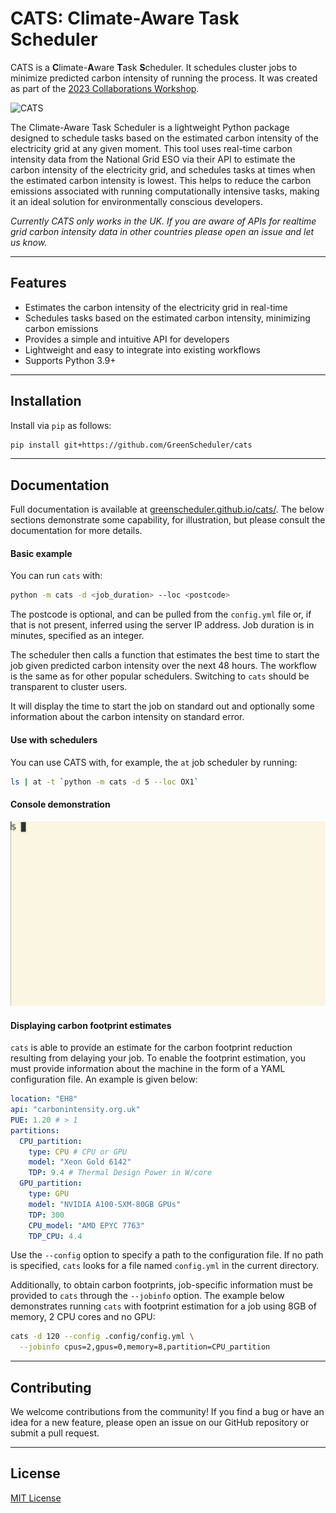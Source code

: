 # CATS: **C**limate-**A**ware **T**ask **S**cheduler

CATS is a **C**limate-**A**ware **T**ask **S**cheduler. It schedules cluster jobs to minimize predicted carbon intensity of running the process. It was created as part of the [2023 Collaborations Workshop](https://software.ac.uk/cw23).

![CATS](https://i.imgur.com/QvbPDm7.png)

The Climate-Aware Task Scheduler is a lightweight Python package designed to schedule tasks based on the estimated carbon intensity of the electricity grid at any given moment. This tool uses real-time carbon intensity data from the National Grid ESO via their API to estimate the carbon intensity of the electricity grid, and schedules tasks at times when the estimated carbon intensity is lowest. This helps to reduce the carbon emissions associated with running computationally intensive tasks, making it an ideal solution for environmentally conscious developers.

*Currently CATS only works in the UK. If you are aware of APIs for realtime grid carbon intensity data in other countries please open an issue and let us know.*

***

## Features

- Estimates the carbon intensity of the electricity grid in real-time
- Schedules tasks based on the estimated carbon intensity, minimizing carbon emissions
- Provides a simple and intuitive API for developers
- Lightweight and easy to integrate into existing workflows
- Supports Python 3.9+

***

## Installation

Install via `pip` as follows:

```bash
pip install git+https://github.com/GreenScheduler/cats
```

***

## Documentation

Full documentation is available at [greenscheduler.github.io/cats/](https://greenscheduler.github.io/cats/). The below sections
demonstrate some capability, for illustration, but please consult
the documentation for more details.

#### Basic example

You can run `cats` with:

```bash
python -m cats -d <job_duration> --loc <postcode>
```

The postcode is optional, and can be pulled from the `config.yml` file or, if that is not present, inferred using the server IP address. Job duration is in minutes, specified as an integer.

The scheduler then calls a function that estimates the best time to start the job given predicted carbon intensity over the next 48 hours. The workflow is the same as for other popular schedulers. Switching to `cats` should be transparent to cluster users.

It will display the time to start the job on standard out and optionally some information about the carbon intensity on standard error.


#### Use with schedulers

You can use CATS with, for example, the ``at`` job scheduler by running:

```bash
ls | at -t `python -m cats -d 5 --loc OX1`
```

#### Console demonstration

![CATS animated usage example](cats.gif)

#### Displaying carbon footprint estimates

`cats` is able to provide an estimate for the carbon footprint
reduction resulting from delaying your job.  To enable the footprint
estimation, you must provide information about the machine in the form
of a YAML configuration file.  An example is given below:

```yaml
location: "EH8"
api: "carbonintensity.org.uk"
PUE: 1.20 # > 1
partitions:
  CPU_partition:
    type: CPU # CPU or GPU
    model: "Xeon Gold 6142"
    TDP: 9.4 # Thermal Design Power in W/core
  GPU_partition:
    type: GPU
    model: "NVIDIA A100-SXM-80GB GPUs"
    TDP: 300
    CPU_model: "AMD EPYC 7763"
    TDP_CPU: 4.4
```

Use the `--config` option to specify a path to the configuration
file. If no path is specified, `cats` looks for a file named
`config.yml` in the current directory.

Additionally, to obtain carbon footprints, job-specific information
must be provided to `cats` through the `--jobinfo` option.  The
example below demonstrates running `cats` with footprint estimation
for a job using 8GB of memory, 2 CPU cores and no GPU:

```bash
cats -d 120 --config .config/config.yml \
  --jobinfo cpus=2,gpus=0,memory=8,partition=CPU_partition
```

***

## Contributing

We welcome contributions from the community! If you find a bug or have an idea for a new feature, please open an issue on our GitHub repository or submit a pull request.

***

## License

[MIT License](https://github.com/GreenScheduler/cats/blob/main/LICENSE)
